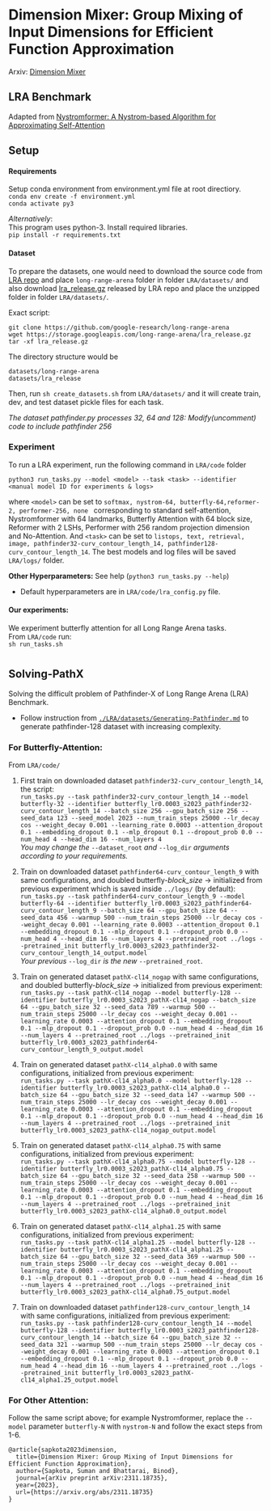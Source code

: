 # Dimension Mixer: Group Mixing of Input Dimensions for Efficient Function Approximation
Arxiv: [Dimension Mixer](https://arxiv.org/abs/2311.18735)  

## LRA Benchmark
Adapted from [Nystromformer: A Nystrom-based Algorithm for Approximating Self-Attention](https://github.com/mlpen/Nystromformer)

## Setup

#### Requirements

Setup conda environment from environment.yml file at root directiory.   
`conda env create -f environment.yml`   
`conda activate py3`

*Alternatively*:   
This program uses python-3. Install required libraries.   
`pip install -r requirements.txt`


#### Dataset
To prepare the datasets, one would need to download the source code from [LRA repo](https://github.com/google-research/long-range-arena) and place `long-range-arena` folder in folder `LRA/datasets/` and also download [lra_release.gz](https://storage.googleapis.com/long-range-arena/lra_release.gz) released by LRA repo and place the unzipped folder in folder `LRA/datasets/`. 

Exact script:
```
git clone https://github.com/google-research/long-range-arena
wget https://storage.googleapis.com/long-range-arena/lra_release.gz
tar -xf lra_release.gz
```

The directory structure would be
```
datasets/long-range-arena
datasets/lra_release
```
Then, run `sh create_datasets.sh` from `LRA/datasets/` and it will create train, dev, and test dataset pickle files for each task.

*The dataset pathfinder.py processes 32, 64 and 128: Modify(uncomment) code to include pathfinder 256*

### Experiment

To run a LRA experiment, run the following command in `LRA/code` folder
```
python3 run_tasks.py --model <model> --task <task> --identifier <manual model ID for experiments & logs>
```
where `<model>` can be set to `softmax, nystrom-64, butterfly-64,reformer-2, performer-256, none ` corresponding to standard self-attention, Nystromformer with 64 landmarks, Butterfly Attention with 64 block size, Reformer with 2 LSHs, Performer with 256 random projection dimension and No-Attention. And `<task>` can be set to `listops, text, retrieval, image, pathfinder32-curv_contour_length_14, pathfinder128-curv_contour_length_14`. The best models and log files will be saved `LRA/logs/` folder.


**Other Hyperparameters:** See help (`python3 run_tasks.py --help`)
- Default hyperparameters are in `LRA/code/lra_config.py` file.


#### Our experiments:
We experiment butterfly attention for all Long Range Arena tasks.   
From `LRA/code` run:   
`sh run_tasks.sh`
#

## Solving-PathX
Solving the difficult problem of Pathfinder-X of Long Range Arena (LRA) Benchmark.   
* Follow instruction from [`./LRA/datasets/Generating-Pathfinder.md`](./LRA/datasets/Generating-Pathfinder.md) to generate pathfinder-128 dataset with increasing complexity.
### For Butterfly-Attention:

From `LRA/code/`   
1. First train on downloaded dataset `pathfinder32-curv_contour_length_14`, the script:   
`run_tasks.py --task pathfinder32-curv_contour_length_14 --model butterfly-32 --identifier butterfly_lr0.0003_s2023_pathfinder32-curv_contour_length_14 --batch_size 256 --gpu_batch_size 256 --seed_data 123 --seed_model 2023 --num_train_steps 25000 --lr_decay cos --weight_decay 0.001 --learning_rate 0.0003 --attention_dropout 0.1 --embedding_dropout 0.1 --mlp_dropout 0.1 --dropout_prob 0.0 --num_head 4 --head_dim 16 --num_layers 4`    
*You may change the* `--dataset_root` *and* `--log_dir` *arguments according to your requirements.*

2. Train on downloaded dataset `pathfinder64-curv_contour_length_9` with same configurations, and doubled butterfly-*block_size* -> initialized from previous experiment which is saved inside `../logs/` (by default):   
`run_tasks.py --task pathfinder64-curv_contour_length_9 --model butterfly-64 --identifier butterfly_lr0.0003_s2023_pathfinder64-curv_contour_length_9 --batch_size 64 --gpu_batch_size 64 --seed_data 456 --warmup 500 --num_train_steps 25000 --lr_decay cos --weight_decay 0.001 --learning_rate 0.0003 --attention_dropout 0.1 --embedding_dropout 0.1 --mlp_dropout 0.1 --dropout_prob 0.0 --num_head 4 --head_dim 16 --num_layers 4 --pretrained_root ../logs --pretrained_init butterfly_lr0.0003_s2023_pathfinder32-curv_contour_length_14_output.model`   
*Your previous* `--log_dir` *is the new* `--pretrained_root`.

3. Train on generated dataset `pathX-cl14_nogap` with same configurations, and doubled butterfly-*block_size* -> initialized from previous experiment:   
`run_tasks.py --task pathX-cl14_nogap --model butterfly-128 --identifier butterfly_lr0.0003_s2023_pathX-cl14_nogap --batch_size 64 --gpu_batch_size 32 --seed_data 789 --warmup 500 --num_train_steps 25000 --lr_decay cos --weight_decay 0.001 --learning_rate 0.0003 --attention_dropout 0.1 --embedding_dropout 0.1 --mlp_dropout 0.1 --dropout_prob 0.0 --num_head 4 --head_dim 16 --num_layers 4 --pretrained_root ../logs --pretrained_init butterfly_lr0.0003_s2023_pathfinder64-curv_contour_length_9_output.model`

4. Train on generated dataset `pathX-cl14_alpha0.0` with same configurations, initialized from previous experiment:   
`run_tasks.py --task pathX-cl14_alpha0.0 --model butterfly-128 --identifier butterfly_lr0.0003_s2023_pathX-cl14_alpha0.0 --batch_size 64 --gpu_batch_size 32 --seed_data 147 --warmup 500 --num_train_steps 25000 --lr_decay cos --weight_decay 0.001 --learning_rate 0.0003 --attention_dropout 0.1 --embedding_dropout 0.1 --mlp_dropout 0.1 --dropout_prob 0.0 --num_head 4 --head_dim 16 --num_layers 4 --pretrained_root ../logs --pretrained_init butterfly_lr0.0003_s2023_pathX-cl14_nogap_output.model`

5. Train on generated dataset `pathX-cl14_alpha0.75` with same configurations, initialized from previous experiment:   
`run_tasks.py --task pathX-cl14_alpha0.75 --model butterfly-128 --identifier butterfly_lr0.0003_s2023_pathX-cl14_alpha0.75 --batch_size 64 --gpu_batch_size 32 --seed_data 258 --warmup 500 --num_train_steps 25000 --lr_decay cos --weight_decay 0.001 --learning_rate 0.0003 --attention_dropout 0.1 --embedding_dropout 0.1 --mlp_dropout 0.1 --dropout_prob 0.0 --num_head 4 --head_dim 16 --num_layers 4 --pretrained_root ../logs --pretrained_init butterfly_lr0.0003_s2023_pathX-cl14_alpha0.0_output.model`

6. Train on generated dataset `pathX-cl14_alpha1.25` with same configurations, initialized from previous experiment:   
`run_tasks.py --task pathX-cl14_alpha1.25 --model butterfly-128 --identifier butterfly_lr0.0003_s2023_pathX-cl14_alpha1.25 --batch_size 64 --gpu_batch_size 32 --seed_data 369 --warmup 500 --num_train_steps 25000 --lr_decay cos --weight_decay 0.001 --learning_rate 0.0003 --attention_dropout 0.1 --embedding_dropout 0.1 --mlp_dropout 0.1 --dropout_prob 0.0 --num_head 4 --head_dim 16 --num_layers 4 --pretrained_root ../logs --pretrained_init butterfly_lr0.0003_s2023_pathX-cl14_alpha0.75_output.model`

7. Train on downloaded dataset `pathfinder128-curv_contour_length_14` with same configurations, initialized from previous experiment:   
`run_tasks.py --task pathfinder128-curv_contour_length_14 --model butterfly-128 --identifier butterfly_lr0.0003_s2023_pathfinder128-curv_contour_length_14 --batch_size 64 --gpu_batch_size 32 --seed_data 321 --warmup 500 --num_train_steps 25000 --lr_decay cos --weight_decay 0.001 --learning_rate 0.0003 --attention_dropout 0.1 --embedding_dropout 0.1 --mlp_dropout 0.1 --dropout_prob 0.0 --num_head 4 --head_dim 16 --num_layers 4 --pretrained_root ../logs --pretrained_init butterfly_lr0.0003_s2023_pathX-cl14_alpha1.25_output.model`

### For Other Attention:

Follow the same script above; for example Nystromformer, replace the `--model` parameter `butterfly-N` with `nystrom-N` and follow the exact steps from 1-6.

```
@article{sapkota2023dimension,
  title={Dimension Mixer: Group Mixing of Input Dimensions for Efficient Function Approximation},
  author={Sapkota, Suman and Bhattarai, Binod},
  journal={arXiv preprint arXiv:2311.18735},
  year={2023},
  url={https://arxiv.org/abs/2311.18735}
}
```
